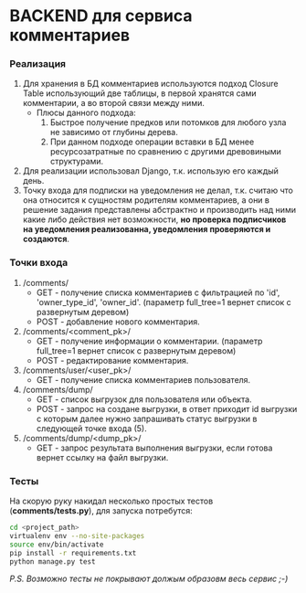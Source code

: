 # BACKEND для сервиса комментариев

### Реализация

1. Для хранения в БД комментариев используются подход Closure Table использующий две таблицы, в первой хранятся сами комментарии, а во второй связи между ними.
    - Плюсы данного подхода:
        1. Быстрое получение предков или потомков для любого узла не зависимо от глубины дерева.
        2. При данном подходе операции вставки в БД менее ресурсозатратные по сравнению с другими древовиными структурами.
2. Для реализации использовал Django, т.к. использую его каждый день.
3. Точку входа для подписки на уведомления не делал, т.к. считаю что она относится к сущностям родителям комментариев, а они в решение задания представлены абстрактно и производить над ними какие либо действия нет возможности, **но проверка подписчиков на уведомления реализованна, уведомления проверяются и создаются**.

### Точки входа

1. /comments/
    - GET - получение списка комментариев с фильтрацией по 'id', 'owner_type_id', 'owner_id'. (параметр full_tree=1 вернет список с развернутым деревом)
    - POST - добавление нового комментария.
2. /comments/<comment_pk>/
    - GET - получение информации о комментарии. (параметр full_tree=1 вернет список с развернутым деревом)
    - POST - редактирование комментария.
3. /comments/user/<user_pk>/
    - GET - получение списка комментариев пользователя.
4. /comments/dump/
    - GET - список выгрузок для пользователя или объекта.
    - POST - запрос на создане выгрузки, в ответ приходит id выгрузки с которым далее нужно запрашивать статус выгрузки в следующей точке входа (5).
5. /comments/dump/<dump_pk>/
    - GET - запрос результата выполнения выгрузки, если готова вернет ссылку на файл выгрузки.

### Тесты

На скорую руку накидал несколько простых тестов (**comments/tests.py**), для запуска потребутся:
```sh
cd <project_path>
virtualenv env --no-site-packages
source env/bin/activate
pip install -r requirements.txt
python manage.py test
```

*P.S. Возможно тесты не покрывают должым образовм весь сервис ;-)*
